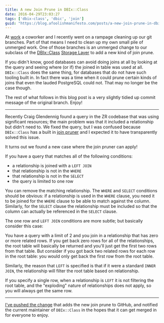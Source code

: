 ```yaml
---
title: A new Join Prune in DBIx::Class
date: 2016-04-29T23:03:27
tags: ['dbix-class', 'dbic', 'join']
guid: "https://blog.afoolishmanifesto.com/posts/a-new-join-prune-in-dbix-class"
---
```

At [work](https://www.ziprecruiter.com) a coworker and I recently went on a
rampage cleaning up our git branches.  Part of that means I need to clean up my
own small pile of unmerged work.  One of those branches is an unmerged change to
our subclass of the [DBIx::Class](https://metacpan.org/pod/DBIx::Class) [Storage
Layer](https://metacpan.org/pod/DBIx::Class::Storage::DBI) to add a new kind of
join prune.

If you didn't know, good databases can avoid doing joins at all by looking at
the query and seeing where (or if) the joined in table was used at all.
`DBIx::Class` does the same thing, for databases that do not have such tooling
built in.  In fact there was a time when it could prune certain kinds of joins
that even the lauded PostgreSQL could not.  That may no longer be the case
though.

The rest of what follows in this blog post is a very slightly tidied up commit
message of the original branch.  Enjoy!

---

Recently Craig Glendennig found a query in the ZR codebase that was using
significant resources; the main problem was that it included a relationship but
didn't need to.  We fixed the query, but I was confused because `DBIx::Class`
has a built in [join
pruner](https://github.com/dbsrgits/dbix-class/blob/e466c62beb412b762f17418cc09b8aced29c628f/lib/DBIx/Class/Storage/DBIHacks.pm#L23-90)
and I expected it to have transparently solved this issue.

It turns out we found a new case where the join pruner can apply!

If you have a query that matches all of the following conditions:

 * a relationship is joined with a `LEFT JOIN`
 * that relationship is not in the `WHERE`
 * that relationship is not in the `SELECT`
 * the query is limited to one row

You can remove the matching relationship.  The `WHERE` and `SELECT` conditions
should be obvious: if a relationship is used in the `WHERE` clause, you need it
to be joined for the `WHERE` clause to be able to match against the column.
Similarly, for the `SELECT` clause the relationship must be included so that the
column can actually be referenced in the `SELECT` clause.

The one row and `LEFT JOIN` conditions are more subtle; but basically consider
this case:

You have a query with a limit of 2 and you join in a relationship that has zero
or more related rows.  If you get back zero rows for all of the relationships,
the root table will basically be returned and you'll just get the first two rows
from that table.  But consider if you got back two related rows for each row in
the root table: you would only get back the first row from the root table.

Similarly, the reason that `LEFT` is specified is that if it were a standard
`INNER JOIN`, the relationship will filter the root table based on relationship.

If you specify a single row, when a relationship is `LEFT` it is not filtering
the root table, and the "exploding" nature of relationships does not apply, so
you will always get the same row.

---

[I've pushed the
change](https://github.com/dbsrgits/dbix-class/compare/master...frioux:join-pruner)
that adds the new join prune to GitHub, and notified the current maintainer of
`DBIx::Class` in the hopes that it can get merged in for everyone to enjoy.

